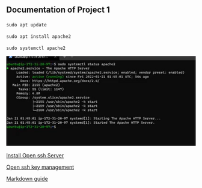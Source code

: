 ## Documentation of Project 1

`sudo apt update`

`sudo apt install apache2`

`sudo systemctl apache2`

![Apache2 status](./images/apache2_status_test.PNG)

[Install Open ssh Server](https://learn.microsoft.com/en-us/windows-server/administration/openssh/openssh_install_firstuse?tabs=gui)

[Open ssh key management](https://learn.microsoft.com/en-us/windows-server/administration/openssh/openssh_keymanagement?source=recommendations)

[Markdown guide](https://www.markdownguide.org/cheat-sheet/)

